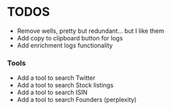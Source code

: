 # TODOS

- Remove wells, pretty but redundant... but I like them
- Add copy to clipboard button for logs
- Add enrichment logs functionality

### Tools

- Add a tool to search Twitter
- Add a tool to search Stock listings
- Add a tool to search ISIN
- Add a tool to search Founders (perplexity)
